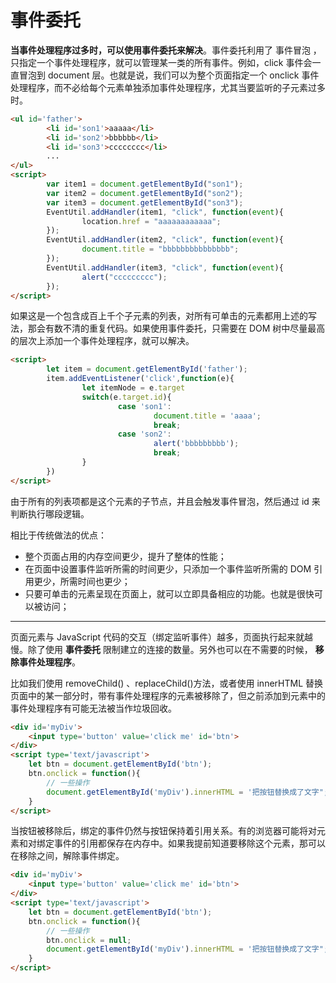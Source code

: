 # 事件委托

**当事件处理程序过多时，可以使用事件委托来解决**。事件委托利用了 事件冒泡 ，只指定一个事件处理程序，就可以管理某一类的所有事件。例如，click 事件会一直冒泡到 document 层。也就是说，我们可以为整个页面指定一个 onclick 事件处理程序，而不必给每个元素单独添加事件处理程序，尤其当要监听的子元素过多时。

```html
<ul id='father'>
		<li id='son1'>aaaaa</li>
		<li id='son2'>bbbbbb</li>
		<li id='son3'>cccccccc</li>
		...
</ul>
<script>
		var item1 = document.getElementById("son1");
		var item2 = document.getElementById("son2");
		var item3 = document.getElementById("son3");
		EventUtil.addHandler(item1, "click", function(event){
				location.href = "aaaaaaaaaaaa";
		});
		EventUtil.addHandler(item2, "click", function(event){
				document.title = "bbbbbbbbbbbbbbb";
		});
		EventUtil.addHandler(item3, "click", function(event){
				alert("ccccccccc");
		});
</script>
```

如果这是一个包含成百上千个子元素的列表，对所有可单击的元素都用上述的写法，那会有数不清的重复代码。如果使用事件委托，只需要在 DOM 树中尽量最高的层次上添加一个事件处理程序，就可以解决。

```html
<script>
		let item = document.getElementById('father');
		item.addEventListener('click',function(e){
				let itemNode = e.target	
				switch(e.target.id){
						case 'son1':
								document.title = 'aaaa';
								break;
						case 'son2':
								alert('bbbbbbbbb');
								break;
				}
		})
</script>
```

由于所有的列表项都是这个元素的子节点，并且会触发事件冒泡，然后通过 id 来判断执行哪段逻辑。

相比于传统做法的优点：

- 整个页面占用的内存空间更少，提升了整体的性能；
- 在页面中设置事件监听所需的时间更少，只添加一个事件监听所需的 DOM 引用更少，所需时间也更少；
- 只要可单击的元素呈现在页面上，就可以立即具备相应的功能。也就是很快可以被访问；

---

页面元素与 JavaScript 代码的交互（绑定监听事件）越多，页面执行起来就越慢。除了使用 **事件委托** 限制建立的连接的数量。另外也可以在不需要的时候， **移除事件处理程序**。

比如我们使用 removeChild() 、replaceChild()方法，或者使用 innerHTML 替换页面中的某一部分时，带有事件处理程序的元素被移除了，但之前添加到元素中的事件处理程序有可能无法被当作垃圾回收。

```html
<div id='myDiv'>
	<input type='button' value='click me' id='btn'>
</div>
<script type='text/javascript'>
	let btn = document.getElementById('btn');
	btn.onclick = function(){
		// 一些操作
		document.getElementById('myDiv').innerHTML = '把按钮替换成了文字";
	}
</script>
```

当按钮被移除后，绑定的事件仍然与按钮保持着引用关系。有的浏览器可能将对元素和对绑定事件的引用都保存在内存中。如果我提前知道要移除这个元素，那可以在移除之间，解除事件绑定。

```html
<div id='myDiv'>
	<input type='button' value='click me' id='btn'>
</div>
<script type='text/javascript'>
	let btn = document.getElementById('btn');
	btn.onclick = function(){
		// 一些操作
		btn.onclick = null;
		document.getElementById('myDiv').innerHTML = '把按钮替换成了文字";
	}
</script>
```
